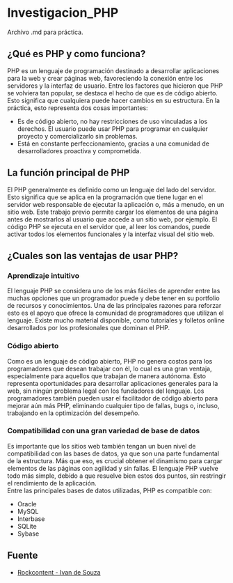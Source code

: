 # Investigacion_PHP
Archivo .md para práctica. 
## ¿Qué es PHP y como funciona?
PHP es un lenguaje de programación destinado a desarrollar aplicaciones para la web y crear páginas web, favoreciendo la conexión entre los servidores y la interfaz de usuario.
Entre los factores que hicieron que PHP se volviera tan popular, se destaca el hecho de que es de código abierto.
Esto significa que cualquiera puede hacer cambios en su estructura. En la práctica, esto representa dos cosas importantes:
- Es de código abierto, no hay restricciones de uso vinculadas a los derechos. El usuario puede usar PHP para programar en cualquier proyecto y comercializarlo sin problemas.  
- Está en constante perfeccionamiento, gracias a una comunidad de desarrolladores proactiva y comprometida.
## La función principal de PHP
El PHP generalmente es definido como un lenguaje del lado del servidor. Esto significa que se aplica en la programación que tiene lugar en el servidor web responsable de ejecutar la aplicación o, más a menudo, en un sitio web.
Este trabajo previo permite cargar los elementos de una página antes de mostrarlos al usuario que accede a un sitio web, por ejemplo. 
El código PHP se ejecuta en el servidor que, al leer los comandos, puede activar todos los elementos funcionales y la interfaz visual del sitio web.
## ¿Cuales son las ventajas de usar PHP?
### Aprendizaje intuitivo
El lenguaje PHP se considera uno de los más fáciles de aprender entre las muchas opciones que un programador puede y debe tener en su portfolio de recursos y conocimientos.
Una de las principales razones para reforzar esto es el apoyo que ofrece la comunidad de programadores que utilizan el lenguaje. Existe mucho material disponible, como tutoriales y folletos online desarrollados por los profesionales que dominan el PHP.
### Código abierto 
Como es un lenguaje de código abierto, PHP no genera costos para los programadores que desean trabajar con él, lo cual es una gran ventaja, especialmente para aquellos que trabajan de manera autónoma.
Esto representa oportunidades para desarrollar aplicaciones generales para la web, sin ningún problema legal con los fundadores del lenguaje.
Los programadores también pueden usar el facilitador de código abierto para mejorar aún más PHP, eliminando cualquier tipo de fallas, bugs o, incluso, trabajando en la optimización del desempeño.
### Compatibilidad con una gran variedad de base de datos
Es importante que los sitios web también tengan un buen nivel de compatibilidad con las bases de datos, ya que son una parte fundamental de la estructura.
Más que eso, es crucial obtener el dinamismo para cargar elementos de las páginas con agilidad y sin fallas. El lenguaje PHP vuelve todo más simple, debido a que resuelve bien estos dos puntos, sin restringir el rendimiento de la aplicación.  
Entre las principales bases de datos utilizadas, PHP es compatible con:
- Oracle
- MySQL
- Interbase
- SQLite
- Sybase
## Fuente
- [Rockcontent - Ivan de Souza](https://rockcontent.com/es/blog/php/)










